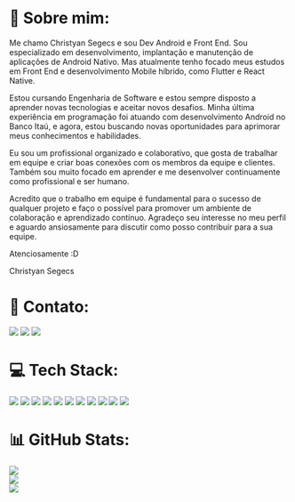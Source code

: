 # 💫 Sobre mim:

Me chamo Christyan Segecs e sou Dev Android e Front End. Sou especializado em desenvolvimento, implantação e manutenção de aplicações de Android Nativo. Mas atualmente tenho focado meus estudos em Front End e desenvolvimento Mobile híbrido, como Flutter e React Native.

 Estou cursando Engenharia de Software e estou sempre disposto a aprender novas tecnologias e aceitar novos desafios. Minha última experiência em programação foi atuando com desenvolvimento Android no Banco Itaú, e agora, estou buscando novas oportunidades para aprimorar meus conhecimentos e habilidades.

 Eu sou um profissional organizado e colaborativo, que gosta de trabalhar em equipe e criar boas conexões com os membros da equipe e clientes. Também sou muito focado em aprender e me desenvolver continuamente como profissional e ser humano.

 Acredito que o trabalho em equipe é fundamental para o sucesso de qualquer projeto e faço o possível para promover um ambiente de colaboração e aprendizado contínuo. Agradeço seu interesse no meu perfil e aguardo ansiosamente para discutir como posso contribuir para a sua equipe.

Atenciosamente :D

Christyan Segecs

# 📧 Contato:

<a href="mailto:christyansegecs@hotmail.com"><img src="https://img.shields.io/badge/Gmail-D14836?style=for-the-badge&logo=gmail&logoColor=white"/><a/>
<a href="https://www.linkedin.com/in/christyan-segecs-359894115/"><img src="https://img.shields.io/badge/LinkedIn-0077B5?style=for-the-badge&logo=linkedin&logoColor=white"/><a/>
<a href="https://wa.me/+5513997254841"><img src="https://img.shields.io/badge/WhatsApp-25D366?style=for-the-badge&logo=whatsapp&logoColor=white"/><a/>

# 💻 Tech Stack:

<img src="https://img.shields.io/badge/Android-3DDC84?style=for-the-badge&logo=android&logoColor=white"/> <img src="https://img.shields.io/badge/Kotlin-0095D5?&style=for-the-badge&logo=kotlin&logoColor=white"/>
<img src="https://img.shields.io/badge/Android_Studio-3DDC84?style=for-the-badge&logo=android-studio&logoColor=white"/>
<img src="https://img.shields.io/badge/GitHub-100000?style=for-the-badge&logo=github&logoColor=white"/>
<img src="https://img.shields.io/badge/Git-E34F26?style=for-the-badge&logo=git&logoColor=white"/>
<img src="https://img.shields.io/badge/Firebase-F29D0C?style=for-the-badge&logo=firebase&logoColor=white"/>
<img src="https://img.shields.io/badge/Java-ED8B00?style=for-the-badge&logo=java&logoColor=white"/>
<img src="https://img.shields.io/badge/JavaScript-F7DF1E?style=for-the-badge&logo=javascript&logoColor=black"/>
<img src="https://img.shields.io/badge/HTML-239120?style=for-the-badge&logo=html5&logoColor=white"/>
<img src="https://img.shields.io/badge/Flutter-02569B?style=for-the-badge&logo=flutter&logoColor=white"/>
<img src="https://img.shields.io/badge/Swift-FA7343?style=for-the-badge&logo=swift&logoColor=white"/>

# 📊 GitHub Stats:
![](https://github-readme-stats.vercel.app/api?username=christyansegecs&hide_border=false&include_all_commits=true&count_private=true)<br/>
![](https://github-readme-streak-stats.herokuapp.com/?user=christyansegecs&theme=default&hide_border=false)<br/>
![](https://github-readme-stats.vercel.app/api/top-langs/?username=christyansegecs&theme=default&hide_border=false&include_all_commits=true&count_private=true&layout=compact)
